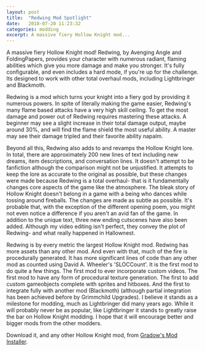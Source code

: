 ```yaml
---
layout: post
title:  "Redwing Mod Spotlight"
date:   2018-07-20 11:23:32
categories: modding
excerpt: A massive fiery Hollow Knight mod...
---
```

A massive fiery Hollow Knight mod! Redwing, by Avenging Angle and FoldingPapers, provides your character with numerous radiant, flaming abilities which give you more damage and make you stronger. It's fully configurable, and even includes a hard mode, if you're up for the challenge. Its designed to work with other total overhaul mods, including Lightbringer and Blackmoth.

Redwing is a mod which turns your knight into a fiery god by providing it numerous powers. In spite of literally making the game easier, Redwing's many flame based attacks have a very high skill ceiling. To get the most damage and power out of Redwing requires mastering these attacks. A beginner may see a slight increase in their total damage output, maybe around 30%, and will find the flame shield the most useful ability. A master may see their damage tripled and their favorite ability napalm.

Beyond all this, Redwing also adds to and revamps the Hollow Knight lore. In total, there are approximately 200 new lines of text including new dreams, item descriptions, and conversation lines. It doesn't attempt to be fanfiction although the comparison might not be unjustified. It attempts to keep the lore as accurate to the original as possible, but these changes were made because Redwing is a total overhaul- that is it fundamentally changes core aspects of the game like the atmosphere. The bleak story of Hollow Knight doesn't belong in a game with a being who dances while tossing around fireballs. The changes are made as subtle as possible. It's probable that, with the exception of the different opening poem, you might not even notice a difference if you aren't an avid fan of the game. In addition to the unique text, three new ending cutscenes have also been added. Although my video editing isn't perfect, they convey the plot of Redwing- and what really happened in Hallownest.

Redwing is by every metric the largest Hollow Knight mod. Redwing has more assets than any other mod. And even with that, much of the fire is procedurally generated. It has more significant lines of code than any other mod as counted using David A. Wheeler's 'SLOCCount'. It is the first mod to do quite a few things. The first mod to ever incorporate custom videos. The first mod to have any form of procedural texture generation. The first to add custom gameobjects complete with sprites and hitboxes. And the first to integrate fully with another mod (Blackmoth) (although partial integration has been achieved before by Grimmchild Upgrades). I believe it stands as a milestone for modding, much as Lightbringer did many years ago. While it will probably never be as popular, like Lightbringer it stands to greatly raise the bar on Hollow Knight modding. I hope that it will encourage better and bigger mods from the other modders.

Download it, and any other Hollow Knight mod, from [Gradow's Mod Installer](https://github.com/Ayugradow/ModInstaller/releases/).
